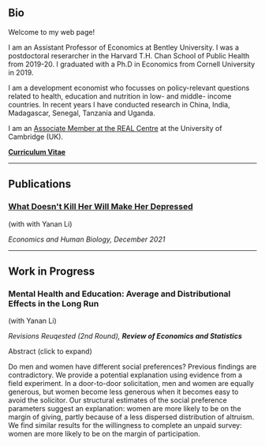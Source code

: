Bio
---

Welcome to my web page!

I am an Assistant Professor of Economics at Bentley University. I was a postdoctoral reserarcher in the Harvard T.H. Chan School of Public Health from 2019-20. I graduated with a Ph.D in Economics from Cornell University in 2019.

I am a development economist who focusses on policy-relevant questions related to health, education and nutrition in low- and middle- income countries. In recent years I have conducted research in China, India, Madagascar, Senegal, Tanzania and Uganda.

I am an [Associate Member at the REAL Centre](https://www.educ.cam.ac.uk/centres/real/members/associatedmembers/) at the University of Cambridge (UK).

__[Curriculum Vitae]("https://www.dropbox.com/s/iermru11ehf8fc0/NS-CV.pdf?dl=0")__ 

* * *

Publications
------------

### [What Doesn't Kill Her Will Make Her Depressed]("https://www.sciencedirect.com/science/article/abs/pii/S1570677X21000897")

(with with Yanan Li)

_Economics and Human Biology, December 2021_

* * *

Work in Progress
----------------

### Mental Health and Education: Average and Distributional Effects in the Long Run

(with Yanan Li)

_Revisions Reuqested (2nd Round), **Review of Economics and Statistics**_

<detail>
<summary>Abstract (click to expand)</summary>

Do men and women have different social preferences? Previous findings are contradictory. We provide a potential explanation using evidence from a field experiment. In a door-to-door solicitation, men and women are equally generous, but women become less generous when it becomes easy to avoid the solicitor. Our structural estimates of the social preference parameters suggest an explanation: women are more likely to be on the margin of giving, partly because of a less dispersed distribution of altruism. We find similar results for the willingness to complete an unpaid survey: women are more likely to be on the margin of participation.
</details>
